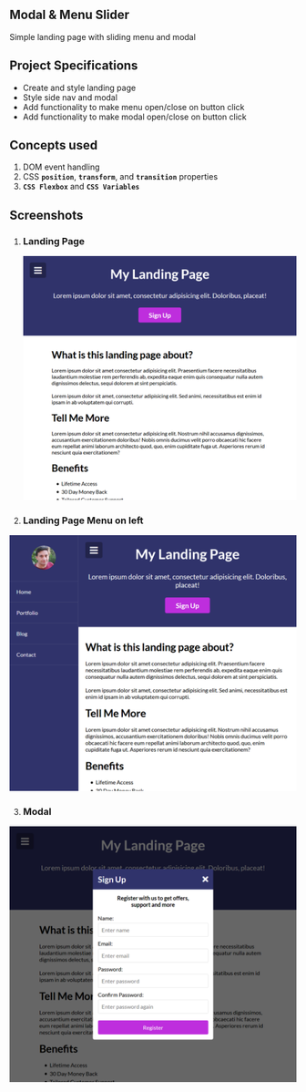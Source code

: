 ## Modal & Menu Slider

Simple landing page with sliding menu and modal

## Project Specifications

- Create and style landing page
- Style side nav and modal
- Add functionality to make menu open/close on button click
- Add functionality to make modal open/close on button click

## Concepts used

1. DOM event handling
2. CSS **`position`**, **`transform`**, and **`transition`** properties
3. **`CSS Flexbox`** and **`CSS Variables`**

## Screenshots

1. ### Landing Page

   ![Landing Page](./screenshots/landing-page.png)

2. ### Landing Page Menu on left

![Landing Page Menu](./screenshots/menu-slide.png)

3. ### Modal

![Modal](./screenshots/modal.png)
